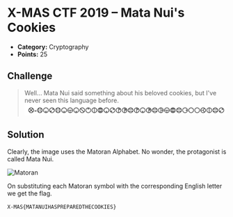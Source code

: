 # X-MAS CTF 2019 – Mata Nui's Cookies

* **Category:** Cryptography
* **Points:** 25

## Challenge

> Well... Mata Nui said something about his beloved cookies, but I've never seen this language before.
![chall.png](Pictures/chall.png?raw=true)

## Solution

Clearly, the image uses the Matoran Alphabet. No wonder, the protagonist is called Mata Nui.

![Matoran](https://i.pinimg.com/originals/e3/7a/93/e37a93e6c89cba64b2271d34f3134489.png)

On substituting each Matoran symbol with the corresponding English letter we get the flag.

```
X-MAS{MATANUIHASPREPAREDTHECOOKIES}
```



